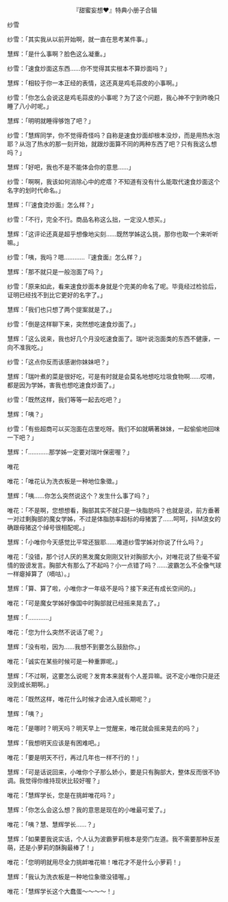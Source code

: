 <p align="center">『甜蜜妄想❤』特典小册子合辑</p>

纱雪

纱雪：「其实我从以前开始啊，就一直在思考某件事。」

慧辉：「是什么事啊？脸色这么凝重。」

纱雪：「速食炒面这东西……你不觉得其实根本不算炒面吗？」

慧辉：「相较于你一本正经的表情，这还真是鸡毛蒜皮的小事啊。」

纱雪：「你怎么会说这是鸡毛蒜皮的小事呢？为了这个问题，我心神不宁到昨晚只睡了八小时呢。」

慧辉：「明明就睡得够饱了吧？」

纱雪：「慧辉同学，你不觉得奇怪吗？自称是速食炒面却根本没炒，而是用热水泡耶？从泡了热水的那一刻开始，就跟炒面算不同的两种东西了吧？只有我这么想吗？」

慧辉：「好吧，我也不是不能体会你的意思……」

纱雪：「啊啊，我该如何消除心中的疙瘩？不知道有没有什么能取代速食炒面这个名字的划时代命名。」

慧辉：「『速食烫炒面』怎么样？」

纱雪：「不行，完全不行。商品名称这么拙，一定没人想买。」

慧辉：「这评论还真是超乎想像地尖刻……既然学姊这么挑，那你也取一个来听听嘛。」

纱雪：「咦，我吗？嗯…………『速食面』怎么样？」

慧辉：「那不就只是一般泡面了吗？」

纱雪：「原来如此，看来速食炒面本身就是个完美的命名了呢。毕竟经过检验后，证明已经找不到比它更好的名字了。」

慧辉：「我们也只想了两个提案就是了。」

纱雪：「倒是这样聊下来，突然想吃速食炒面了。」

慧辉：「这么说来，我也好几个月没吃速食面了。瑞叶说泡面类的东西不健康，一向不准我吃。」

纱雪：「这点你反而该感谢你妹妹吧？」

慧辉：「瑞叶煮的菜是很好吃，可是有时就是会莫名地想吃垃圾食物啊……哎唷，都是因为学姊，害我也想吃速食炒面了。」

纱雪：「既然这样，我们等等一起去吃吧？」

慧辉：「咦？」

纱雪：「有些超商可以买泡面在店里吃呀。我们不如就瞒著妹妹，一起偷偷地回味一下吧？」

慧辉：「…………那学姊一定要对瑞叶保密喔？」

唯花

唯花：「唯花认为洗衣板是一种地位象徵。」

慧辉：「咦……你怎么突然说这个？发生什么事了吗？」

唯花：「不是啊，您想想看，胸部其实不就只是一块脂肪吗？也就是说，前方垂著一对过剩胸部的魔女学姊，不过是体脂肪率超标的母猪罢了……呵呵，抖M浪女的确跟母猪这个绰号很相配呢。」

慧辉：「小唯你今天感觉比平常还狠耶……难道纱雪学姊对你说了什么吗？」

唯花：「没错，那个讨人厌的黑发魔女刚刚又针对胸部大小，对唯花说了些毫不留情的毁谤发言。胸部大有那么了不起吗？小一点错了吗？……波霸怎么不全像气球一样瘪掉算了（嘀咕）。」

慧辉：「算、算了啦，小唯你才一年级不是吗？接下来还有成长空间的。」

唯花：「可是魔女学姊好像国中时胸部就已经摇来晃去了。」

慧辉：「…………」

唯花：「您为什么突然不说话了呢？」

慧辉：「没有啦，因为……我想不到要怎么鼓励你。」

唯花：「诚实在某些时候可是一种重罪呢。」

慧辉：「不过啊，这要怎么说呢？发育本来就有个人差异嘛。说不定小唯你只是还没到成长期啊。」

唯花：「既然这样，唯花什么时候才会进入成长期呢？」

慧辉：「咦？」

唯花：「是哪时？明天吗？明天早上一觉醒来，唯花就会摇来晃去的吗？」

慧辉：「我想明天应该是有困难吧。」

唯花：「要是明天不行，再过几年也一样不行的！」

慧辉：「可是话说回来，小唯你个子那么娇小，要是只有胸部大，整体反而很不协调。我觉得你维持现状比较好喔？」

唯花：「慧辉学长，您是在挑衅唯花吗？」

慧辉：「你怎么会这么想？我的意思是现在的小唯最可爱了。」

唯花：「咦？慧、慧辉学长……？」

慧辉：「如果要我说实话，个人认为波霸萝莉根本是旁门左道。我不需要那种反差萌，还是小萝莉的酥胸最棒了！」

唯花：「您明明就用尽全力挑衅唯花嘛！唯花才不是什么小萝莉！」

慧辉：「我认为洗衣板是一种地位象徵没错喔。」

唯花：「慧辉学长这个大蠢蛋～～～～！」


